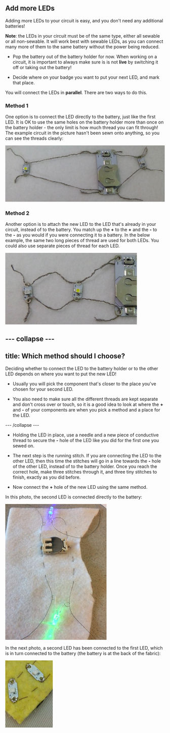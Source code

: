 ## Add more LEDs

Adding more LEDs to your circuit is easy, and you don't need any additional batteries!

**Note**: the LEDs in your circuit must be of the same type, either all sewable or all non-sewable. It will work best with sewable LEDs, as you can connect many more of them to the same battery without the power being reduced.

+ Pop the battery out of the battery holder for now. When working on a circuit, it is important to always make sure is is not **live** by switching it off or taking out the battery!

+ Decide where on your badge you want to put your next LED, and mark that place.

You will connect the LEDs in **parallel**. There are two ways to do this.

### Method 1

One option is to connect the LED directly to the battery, just like the first LED. It is OK to use the same holes on the battery holder more than once on the battery holder - the only limit is how much thread you can fit through! The example circuit in the picture hasn't been sewn onto anything, so you can see the threads clearly:

![](images/more_leds_separate.png)

### Method 2

Another option is to attach the new LED to the LED that's already in your circuit, instead of to the battery. You match up the **+** to the **+** and the **-** to the **-** as you would if you were connecting it to a battery. In the below example, the same two long pieces of thread are used for both LEDs. You could also use separate pieces of thread for each LED.

![](images/more_leds_extended.png)

--- collapse ---
---
title: Which method should I choose?
---

Deciding whether to connect the LED to the battery holder or to the other LED depends on where you want to put the new LED!

+ Usually you will pick the component that's closer to the place you've chosen for your second LED.

+ You also need to make sure all the different threads are kept separate and don't cross over or touch, so it is a good idea to look at where the **+** and **-** of your components are when you pick a method and a place for the LED.

--- /collapse ---

+ Holding the LED in place, use a needle and a new piece of conductive thread to secure the **-** hole of the LED like you did for the first one you sewed on.

+ The next step is the running stitch. If you are connecting the LED to the other LED, then this time the stitches will go in a line towards the **-** hole of the other LED, instead of to the battery holder. Once you reach the correct hole, make three stitches through it, and three tiny stitches to finish, exactly as you did before.

+ Now connect the **+** hole of the new LED using the same method.

In this photo, the second LED is connected directly to the battery:

![](images/second_led.JPG)

In the next photo, a second LED has been connected to the first LED, which is in turn connected to the battery (the battery is at the back of the fabric):

![](images/second_led2.png)
